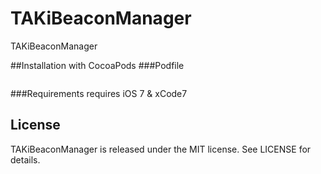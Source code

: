 # TAKiBeaconManager
TAKiBeaconManager

##Installation with CocoaPods
###Podfile
```ruby

```

###Requirements
requires iOS 7 & xCode7

License
---

TAKiBeaconManager is released under the MIT license. See LICENSE for details.

